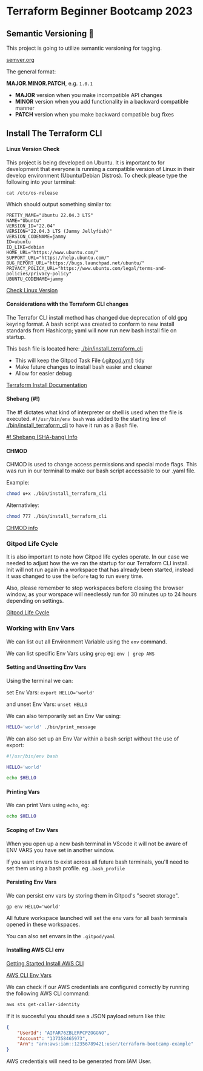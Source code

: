 # Terraform Beginner Bootcamp 2023

## Semantic Versioning :mage:

This project is going to utilize semantic versioning for tagging.

[semver.org](https://semver.org/)

The general format:

**MAJOR.MINOR.PATCH**, e.g. `1.0.1`

- **MAJOR** version when you make incompatible API changes
- **MINOR** version when you add functionality in a backward compatible manner
- **PATCH** version when you make backward compatible bug fixes

## Install The Terraform CLI

#### Linux Version Check

This project is being developed on Ubuntu. It is important to for development that everyone is running a compatible version of Linux in their develop environment (Ubuntu/Debian Distros). To check please type the following into your terminal:

```
cat /etc/os-release
```

Which should output something similar to:

```
PRETTY_NAME="Ubuntu 22.04.3 LTS"
NAME="Ubuntu"
VERSION_ID="22.04"
VERSION="22.04.3 LTS (Jammy Jellyfish)"
VERSION_CODENAME=jammy
ID=ubuntu
ID_LIKE=debian
HOME_URL="https://www.ubuntu.com/"
SUPPORT_URL="https://help.ubuntu.com/"
BUG_REPORT_URL="https://bugs.launchpad.net/ubuntu/"
PRIVACY_POLICY_URL="https://www.ubuntu.com/legal/terms-and-policies/privacy-policy"
UBUNTU_CODENAME=jammy
```

[Check Linux Version](https://www.cyberciti.biz/faq/how-to-check-os-version-in-linux-command-line/)

#### Considerations with the Terraform CLI changes
The Terrafor CLI install method has changed due deprecation of old gpg keyring format. A bash script was created to conform to new install standards from Hashicorp; yaml will now run new bash install file on startup.

This bash file is located here: [./bin/install_terraform_cli](./bin/install_terraform_cli)

- This will keep the Gitpod Task File ([.gitpod.yml](.gitpod/yml)) tidy
- Make future changes to install bash easier and cleaner
- Allow for easier debug

[Terraform Install Documentation](https://developer.hashicorp.com/terraform/tutorials/aws-get-started/install-cli)

#### Shebang (#!)

The #! dictates what kind of interpreter or shell is used when the file is executed. `#!/usr/bin/env bash` was added to the starting line of [./bin/install_terraform_cli](./bin/install_terraform_cli) to have it run as a Bash file.

[#! Shebang (SHA-bang) Info](https://en.wikipedia.org/wiki/Shebang_(Unix))

#### CHMOD

CHMOD is used to change access permissions and special mode flags. This was run in our terminal to make our bash script accessable to our .yaml file.

Example:

```sh
chmod u+x ./bin/install_terraform_cli
```

Alternativley:

```sh
chmod 777 ./bin/install_terraform_cli
```

[CHMOD info](https://en.wikipedia.org/wiki/Chmod)

### Gitpod Life Cycle

It is also important to note how Gitpod life cycles operate. In our case we needed to adjust how the we ran the startup for our Terraform CLI install. Init will not run again in a workspace that has already been started, instead it was changed to use the `before` tag to run every time.   

Also, please remember to stop workspaces before closing the browser window, as your worspace will needlessly run for 30 minutes up to 24 hours depending on settings.

[Gitpod Life Cycle](https://www.gitpod.io/docs/configure/workspaces/workspace-lifecycle)


### Working with Env Vars

We can list out all Environment Variable using the ```env``` command.

We can list specific Env Vars using ```grep``` eg: ```env | grep AWS```

#### Setting and Unsetting Env Vars

Using the terminal we can:

set Env Vars:
```export HELLO='world'```

and unset Env Vars:
```unset HELLO```

We can also temporarily set an Env Var using:

```sh
HELLO='world' ./bin/print_message
```

We can also set up an Env Var within a bash script without the use of export:
```sh
#!/usr/bin/env bash

HELLO='world'

echo $HELLO
```

#### Printing Vars

We can print Vars using `echo`, eg:

```sh
echo $HELLO
```
#### Scoping of Env Vars

When you open up a new bash terminal in VScode it will not be aware of ENV VARS you have set in another window.

If you want envars to exist across all future bash terminals, you'll need to set them using a bash profile. eg `.bash_profile`

#### Persisting Env Vars

We can persist env vars by storing them in Gitpod's "secret storage".

```
gp env HELLO='world'
```

All future workspace launched will set the env vars for all bash terminals opened in these workspaces.

You can also set envars in the ``.gitpod/yaml``

#### Installing AWS CLI env
[Getting Started Install AWS CLI](https://docs.aws.amazon.com/cli/latest/userguide/getting-started-install.html)

[AWS CLI Env Vars](https://docs.aws.amazon.com/cli/latest/userguide/cli-configure-envvars.html)

We can check if our AWS credentials are configured correctly by running the following AWS CLI command:
```sh
aws sts get-caller-identity
```

If it is succesful you should see a JSON payload return like this:

```json
{
    "UserId": "AIFAR76ZBLERPCPZOGGNO",
    "Account": "137358465973",
    "Arn": "arn:aws:iam::12356789421:user/terraform-bootcamp-example"
}
```

AWS credentials will need to be generated from IAM User.